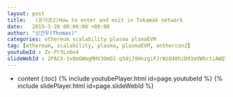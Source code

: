 ```yaml
---
layout: post
title:   (온더콘2)How to enter and exit in Tokamak network
date:   2019-3-28 00:00:00 +09:00
author: "신건우(Thomas)"
categories: ethereum scalability plasma plsmaEVM
tag: [ethereum, scalability, plasma, plasmaEVM, onthercon2]
youtubeId : Zv-Pr3Lx6n4
slideWebId : 2PACX-1vQmGWmgMHV3OmD2-q5djJ9HnzgiFJrWzQ48hcD91mVWhctiAWQTBtjYAXhqvNO2b4AzWnTwwK0jjF2n
---
```

* content
{:toc}
{% include youtubePlayer.html id=page.youtubeId %}
{% include slidePlayer.html id=page.slideWebId %}

